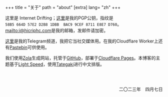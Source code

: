 +++
title = "关于"
path = "about"
[extra]
lang= "zh"
+++

这里是 Internet Drifting；[这里](https://r2.hicriphc.com/pubkey.asc)是我的PGP公钥，指纹是<code>58B5 664D 57E2 D2B8 1DBB  BAC9 9CEF 8711 E8E7 D760</code>。<mailto:i@hicriphc.com>是我的邮箱，发邮件请加密。

[这里](https://t.me/hicriphc)是我的Telegram频道，我把它当社交媒体用。在我的Cloudflare Worker上还有[Pastebin](https://pb.hicriphc.com)可供使用。

我们使用[Zola](https://getzola.org)生成网站，托管于[GitHub](https://github.com/criphc.drifting)，部署于[Cloudflare Pages](https://pages.dev)。本博客的主题基于[Light Speed](https://github.com/carpetscheme/lightspeed)，使用[Tategaki](https://github.com/Denkiame/Tategaki-Core)进行中文排版。


  
<div style="overflow: auto;padding-block: 15px;">
<p class="latin" style="text-align: right;line-height: 0%;margin-block-start: 3em;">二〇二三年　四月七日　</p>
</div>
